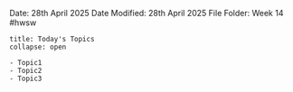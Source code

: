 Date: 28th April 2025
Date Modified: 28th April 2025
File Folder: Week 14
#hwsw

```ad-abstract
title: Today's Topics
collapse: open

- Topic1
- Topic2
- Topic3

```


